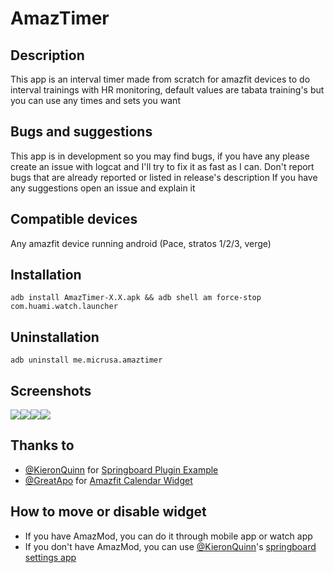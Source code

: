 # AmazTimer

## Description
This app is an interval timer made from scratch for amazfit devices to do interval trainings with HR monitoring, default values are tabata training's but you can use any times and sets you want

## Bugs and suggestions
This app is in development so you may find bugs, if you have any please create an issue with logcat and I'll try to fix it as fast as I can. Don't report bugs that are already reported or listed in release's description
If you have any suggestions open an issue and explain it

## Compatible devices
Any amazfit device running android (Pace, stratos 1/2/3, verge)

## Installation
`adb install AmazTimer-X.X.apk && adb shell am force-stop com.huami.watch.launcher`

## Uninstallation
`adb uninstall me.micrusa.amaztimer`

## Screenshots
<img src="https://github.com/micrusa/AmazTimer/raw/master/screen1.png"/><img src="https://github.com/micrusa/AmazTimer/raw/master/screen2.png"/><img src="https://github.com/micrusa/AmazTimer/raw/master/screen3.png"/><img src="https://github.com/micrusa/AmazTimer/raw/master/screen4.png"/>

## Thanks to
- [@KieronQuinn](https://github.com/KieronQuinn) for [Springboard Plugin Example](https://github.com/KieronQuinn/AmazfitSpringboardPluginExample)
- [@GreatApo](https://github.com/GreatApo) for [Amazfit Calendar Widget](https://github.com/GreatApo/AmazfitPaceCalendarWidget)

## How to move or disable widget
- If you have AmazMod, you can do it through mobile app or watch app
- If you don't have AmazMod, you can use [@KieronQuinn](https://github.com/KieronQuinn)'s [springboard settings app](https://github.com/KieronQuinn/AmazfitSpringboardSettings)